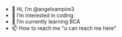 - 👋 Hi, I’m @angelvampire3
- 👀 I’m interested in coding
- 🌱 I’m currently learning BCA
- 📫 How to reach me "u can reach me here"


<!---
angelvampire3/angelvampire3 is a ✨ special ✨ repository because its `README.md` (this file) appears on your GitHub profile.
You can click the Preview link to take a look at your changes.
--->

